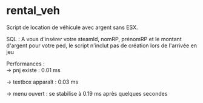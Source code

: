 # rental_veh
Script de location de véhicule avec argent sans ESX.  
  
SQL : A vous d'insérer votre steamId, nomRP, prénomRP et le montant d'argent pour votre ped, le script n'inclut pas de création lors de l'arrivée en jeu

Performances :  
-> pnj existe : 0.01 ms

-> textbox apparaît : 0.03 ms

-> menu ouvert : se stabilise à 0.19 ms après quelques secondes 
